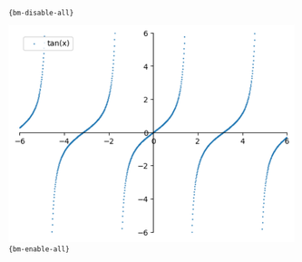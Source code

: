`{bm-disable-all}`

![Graph(s) of tan(x)](calculus_fdecfcff573bff4876aa658b9cbd618b.png)
`{bm-enable-all}`


